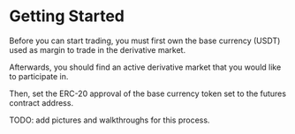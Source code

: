 # Getting Started

Before you can start trading, you must first own the base currency \(USDT\) used as margin to trade in the derivative market.

Afterwards, you should find an active derivative market that you would like to participate in.

Then, set the ERC-20 approval of the base currency token set to the futures contract address.

TODO: add pictures and walkthroughs for this process.

